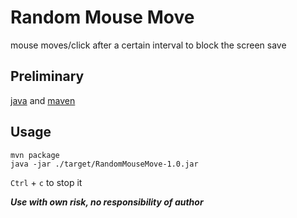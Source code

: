 # Random Mouse Move

mouse moves/click after a certain interval to block the screen save 

## Preliminary

[java](https://www.java.com/) and [maven](https://maven.apache.org/install.html)

## Usage
```shell
mvn package
java -jar ./target/RandomMouseMove-1.0.jar
```
`Ctrl` + `c` to stop it


***Use with own risk, no responsibility of author***